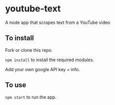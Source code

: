 # youtube-text

A node app that scrapes text from a YouTube video

## To install

Fork or clone this repo.

`npm install` to install the required modules.

Add your own google API key + info.

## To use

`npm start` to run the app.
